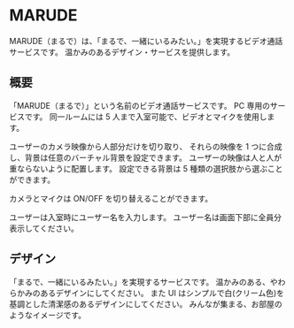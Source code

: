 # MARUDE

MARUDE（まるで）は、「まるで、一緒にいるみたい。」を実現するビデオ通話サービスです。
温かみのあるデザイン・サービスを提供します。

## 概要

「MARUDE（まるで）」という名前のビデオ通話サービスです。
PC 専用のサービスです。
同一ルームには 5 人まで入室可能で、ビデオとマイクを使用します。

ユーザーのカメラ映像から人部分だけを切り取り、
それらの映像を 1 つに合成し、背景は任意のバーチャル背景を設定できます。
ユーザーの映像は人と人が重ならないように配置します。
設定できる背景は 5 種類の選択肢から選ぶことができます。

カメラとマイクは ON/OFF を切り替えることができます。

ユーザーは入室時にユーザー名を入力します。
ユーザー名は画面下部に全員分表示してください。

## デザイン

「まるで、一緒にいるみたい。」を実現するサービスです。
温かみのある、やわらかみのあるデザインにしてください。
また UI はシンプルで白(クリーム色)を基調とした清潔感のあるデザインにしてください。
みんなが集まる、お部屋のようなイメージです。
